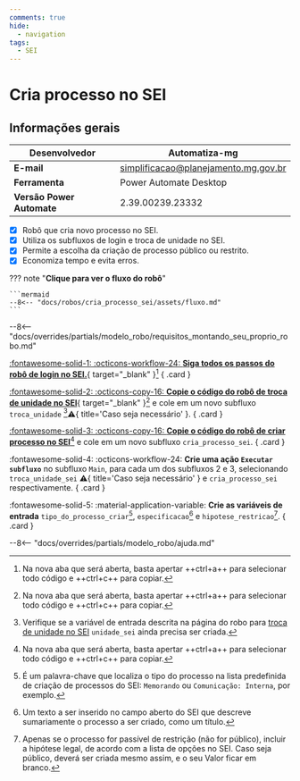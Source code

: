 ```yaml
---
comments: true
hide:
  - navigation
tags:
  - SEI
---
```


# Cria processo no SEI


## Informações gerais

| **Desenvolvedor**| Automatiza-mg  |
| ----------- | ------------------------------------ |
| **E-mail**       | simplificacao@planejamento.mg.gov.br|
| **Ferramenta**    | Power Automate Desktop |
| **Versão Power Automate**    | 2.39.00239.23332 |

- [x] Robô que cria novo processo no SEI.
- [x] Utiliza os subfluxos de login e troca de unidade no SEI.
- [x] Permite a escolha da criação de processo público ou restrito.
- [x] Economiza tempo e evita erros.

??? note "**Clique para ver o fluxo do robô**"

    ```mermaid
    --8<-- "docs/robos/cria_processo_sei/assets/fluxo.md"
    ```

--8<-- "docs/overrides/partials/modelo_robo/requisitos_montando_seu_proprio_robo.md"

<div class="grid" markdown>

[:fontawesome-solid-1: :octicons-workflow-24: __Siga todos os passos do robô de login no SEI.__](../login_sei/#montando-o-seu-robo){ target="_blank" }[^1]
{ .card }

[:fontawesome-solid-2: :octicons-copy-16: __Copie o código do robô de troca de unidade no SEI__](https://raw.githubusercontent.com/automatiza-mg/biblioteca-de-robos/main/robos/site/troca_unidade_sei.txt){ target="_blank" }[^1] e cole em um novo subfluxo `troca_unidade` [^3]:warning:{ title='Caso seja necessário' }.
{ .card }

[:fontawesome-solid-3: :octicons-copy-16: __Copie o código do robô de criar processo no SEI__](https://raw.githubusercontent.com/automatiza-mg/biblioteca-de-robos/main/robos/site/cria_processo_sei.txt)[^1] e cole em um novo subfluxo `cria_processo_sei`.
{ .card }

:fontawesome-solid-4: :octicons-workflow-24: __Crie uma ação `Executar subfluxo`__ no subfluxo `Main`, para cada um dos subfluxos 2 e 3, selecionando `troca_unidade_sei` :warning:{ title='Caso seja necessário' } e `cria_processo_sei` respectivamente.
{ .card }

:fontawesome-solid-5: :material-application-variable: __Crie as variáveis de entrada__ `tipo_do_processo_criar`[^4], `especificacao`[^5] e `hipotese_restricao`[^6].
{ .card }

</div>

--8<-- "docs/overrides/partials/modelo_robo/ajuda.md"

[^1]: Na nova aba que será aberta, basta apertar ++ctrl+a++ para selecionar todo código e ++ctrl+c++ para copiar.
[^2]: Verifique se as variáveis de entrada descritas na página do robo para [login no sei](../login_sei/#montando-o-seu-robo) `login_sei`, `senha_sei`, `orgao_sei` ainda precisam ser criadas.
[^3]: Verifique se a variável de entrada descrita na página do robo para [troca de unidade no SEI](../troca_unidade_sei/#montando-o-seu-robo) `unidade_sei` ainda precisa ser criada.
[^4]: É um palavra-chave que localiza o tipo do processo na lista predefinida de criação de processos do SEI: `Memorando` ou `Comunicação: Interna`, por exemplo.
[^5]: Um texto a ser inserido no campo aberto do SEI que descreve sumariamente o processo a ser criado, como um título.
[^6]: Apenas se o processo for passível de restrição (não for público), incluir a hipótese legal, de acordo com a lista de opções no SEI. Caso seja público, deverá ser criada mesmo assim, e o seu Valor ficar em branco.
